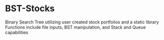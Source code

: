 # BST-Stocks
Binary Search Tree utilizing user created stock portfolios and a static library
Functions include file inputs, BST manipulation, and Stack and Queue capabilities
